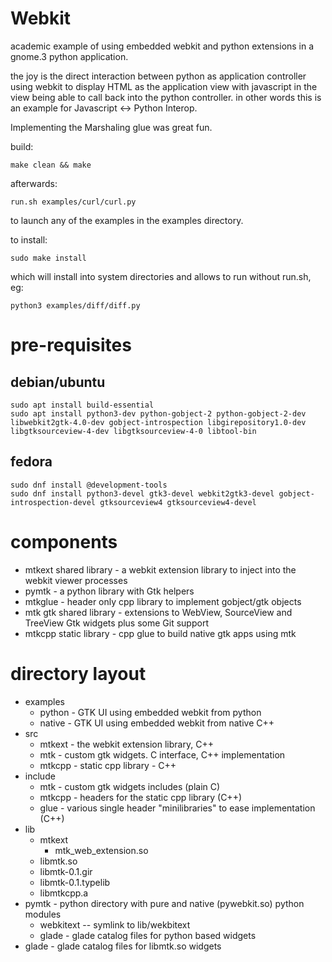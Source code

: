 Webkit
======


academic example of using embedded webkit and python extensions in a gnome.3 python application.

the joy is the direct interaction between python as application controller using
webkit to display HTML as the application view with javascript in the view being able to call
back into the python controller. in other words this is an example for Javascript <-> Python Interop.

Implementing the Marshaling glue was great fun.

build:

```make clean && make```

afterwards:

```run.sh examples/curl/curl.py```
  
to launch any of the examples in the examples directory.

to install:

```sudo make install```

which will install into system directories and allows to run without run.sh, eg:

```python3 examples/diff/diff.py ```


# pre-requisites

## debian/ubuntu
```
sudo apt install build-essential 
sudo apt install python3-dev python-gobject-2 python-gobject-2-dev libwebkit2gtk-4.0-dev gobject-introspection libgirepository1.0-dev libgtksourceview-4-dev libgtksourceview-4-0 libtool-bin
``` 
## fedora
```
sudo dnf install @development-tools
sudo dnf install python3-devel gtk3-devel webkit2gtk3-devel gobject-introspection-devel gtksourceview4 gtksourceview4-devel
```

# components

- mtkext shared library - a webkit extension library to inject into the webkit viewer processes
- pymtk - a python library with Gtk helpers
- mtkglue - header only cpp library to implement gobject/gtk objects
- mtk gtk shared library - extensions to WebView, SourceView and TreeView Gtk widgets plus some Git support
- mtkcpp static library - cpp glue to build native gtk apps using mtk

# directory layout

- examples
    - python - GTK UI using embedded webkit from python
    - native - GTK UI using embedded webkit from native C++
- src
    - mtkext - the webkit extension library, C++
    - mtk - custom gtk widgets. C interface, C++ implementation
    - mtkcpp - static cpp library - C++
- include
    - mtk - custom gtk widgets includes (plain C)
    - mtkcpp - headers for the static cpp library (C++)
    - glue - various single header "minilibraries" to ease implementation (C++)
- lib
    - mtkext
        - mtk_web_extension.so
    - libmtk.so
    - libmtk-0.1.gir
    - libmtk-0.1.typelib
    - libmtkcpp.a
- pymtk - python directory with pure and native (pywebkit.so) python modules
    - webkitext -- symlink to lib/wekbitext
    - glade - glade catalog files for python based widgets
- glade - glade catalog files for libmtk.so widgets


